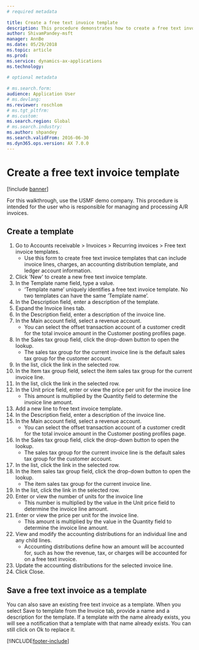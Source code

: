 ```yaml
--- 
# required metadata 
 
title: Create a free text invoice template
description: This procedure demonstrates how to create a free text invoice template. 
author: ShivamPandey-msft
manager: AnnBe 
ms.date: 05/29/2018
ms.topic: article 
ms.prod:  
ms.service: dynamics-ax-applications 
ms.technology:  
 
# optional metadata 
 
# ms.search.form:   
audience: Application User 
# ms.devlang:  
ms.reviewer: roschlom
# ms.tgt_pltfrm:  
# ms.custom:  
ms.search.region: Global
# ms.search.industry: 
ms.author: shpandey
ms.search.validFrom: 2016-06-30 
ms.dyn365.ops.version: AX 7.0.0 
---
```

# Create a free text invoice template

[!include [banner](../includes/banner.md)]

For this walkthrough, use the USMF demo company. This procedure is intended for the user who is responsible for managing and processing A/R invoices.

## Create a template

1. Go to Accounts receivable > Invoices > Recurring invoices > Free text invoice templates.
    * Use this form to create free text invoice templates that can include invoice lines, charges, an accounting distribution template, and ledger account information.  
2. Click 'New' to create a new free text invoice template.
3. In the Template name field, type a value.
    * ‘Template name’ uniquely identifies a free text invoice template. No two templates can have the same ‘Template name’.  
4. In the Description field, enter a description of the template.
5. Expand the Invoice lines tab.
6. In the Description field, enter a description of the invoice line.
7. In the Main account field, select a revenue account.
    * You can select the offset transaction account of a customer credit for the total invoice amount in the Customer posting profiles page.  
8. In the Sales tax group field, click the drop-down button to open the lookup.
    * The sales tax group for the current invoice line is the default sales tax group for the customer account.  
9. In the list, click the link in the selected row.
10. In the Item tax group field, select the item sales tax group for the current invoice line.
11. In the list, click the link in the selected row.
12. In the Unit price field, enter or view the price per unit for the invoice line
    * This amount is multiplied by the Quantity field to determine the invoice line amount.  
13. Add a new line to free text invoice template.
14. In the Description field, enter a description of the invoice line.
15. In the Main account field, select a revenue account.
    * You can select the offset transaction account of a customer credit for the total invoice amount in the Customer posting profiles page.  
16. In the Sales tax group field, click the drop-down button to open the lookup.
    * The sales tax group for the current invoice line is the default sales tax group for the customer account.  
17. In the list, click the link in the selected row.
18. In the Item sales tax group field, click the drop-down button to open the lookup.
    * The item sales tax group for the current invoice line.  
19. In the list, click the link in the selected row.
20. Enter or view the number of units for the invoice line
    * This number is multiplied by the value in the Unit price field to determine the invoice line amount.  
21. Enter or view the price per unit for the invoice line. 
    * This amount is multiplied by the value in the Quantity field to determine the invoice line amount.  
22. View and modify the accounting distributions for an individual line and any child lines.
    * Accounting distributions define how an amount will be accounted for, such as how the revenue, tax, or charges will be accounted for on a free text invoice.  
23. Update the accounting distributions for the selected invoice line.
24. Click Close.

## Save a free text invoice as a template
You can also save an existing free text invoice as a template. When you select Save to template from the Invoice tab, provide a name and a description for the template. If a template with the name already exists, you will see a notification that a template with that name already exists. You can still click on Ok to replace it. 


[!INCLUDE[footer-include](../../includes/footer-banner.md)]